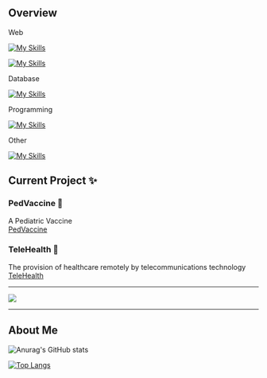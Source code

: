 ## Overview


Web  

[![My Skills](https://skillicons.dev/icons?i=html,css,js,jquery)](https://skillicons.dev)

[![My Skills](https://skillicons.dev/icons?i=nodejs,react,tailwind,nextjs,express,vite,figma,php)](https://skillicons.dev)


Database  

[![My Skills](https://skillicons.dev/icons?i=mysql,mongodb,postgresql)](https://skillicons.dev)

Programming   

[![My Skills](https://skillicons.dev/icons?i=c,cpp,cs,java)](https://skillicons.dev)

Other  

[![My Skills](https://skillicons.dev/icons?i=docker)](https://skillicons.dev)


## Current Project ✨    

### PedVaccine 💉
A Pediatric Vaccine  
<a href="https://github.com/CaptzDevs/pedVaccine">
  PedVaccine
</a>


### TeleHealth 📱   
The provision of healthcare remotely by telecommunications technology  
<a href="https://github.com/CaptzDevs/teleHealth">
  TeleHealth
</a>

---
<a href="https://github.com/CaptzDevs/terminalATM">
  <img align="center" src="https://github-readme-stats.vercel.app/api/pin/?username=CaptzDevs&repo=terminalATM" /> 
</a>


-------

## About Me  

![Anurag's GitHub stats](https://github-readme-stats.vercel.app/api?username=CaptzDevs&show_icons=true&theme=tokyonight)  

[![Top Langs](https://github-readme-stats.vercel.app/api/top-langs/?username=CaptzDevs&layout=compact)](https://github.com/anuraghazra/github-readme-stats)

 
<!---
CaptzDevs/CaptzDevs is a ✨ special ✨ repository because its `README.md` (this file) appears on your GitHub profile.
You can click the Preview link to take a look at your changes.
--->
